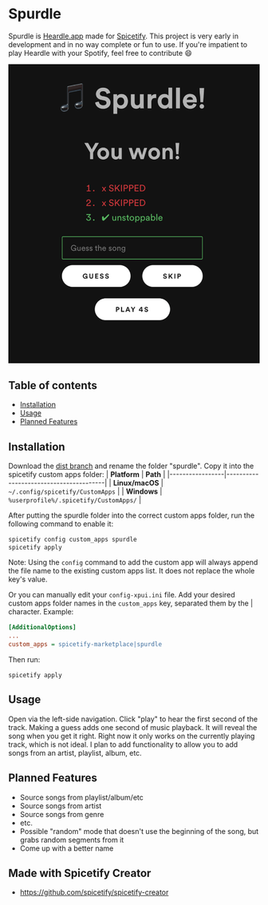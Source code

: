 # Spurdle

Spurdle is [Heardle.app](https://www.heardle.app) made for [Spicetify](https://spicetify.app). 
This project is very early in development and in no way complete or fun to use. If you're impatient to play Heardle with your Spotify, feel free to contribute 😄

![Preview screenshot](docs/preview.png)

## Table of contents
  - [Installation](#installation)
  - [Usage](#usage)
  - [Planned Features](#planned-features)

## Installation
Download the [dist branch](https://github.com/theRealPadster/spurdle/archive/refs/heads/dist.zip) and rename the folder "spurdle". Copy it into the spicetify custom apps folder:
| **Platform**    | **Path**                               |
|-----------------|----------------------------------------|
| **Linux/macOS** | `~/.config/spicetify/CustomApps`       |
| **Windows**     | `%userprofile%/.spicetify/CustomApps/` |

After putting the spurdle folder into the correct custom apps folder, run the following command to enable it:
```
spicetify config custom_apps spurdle
spicetify apply
```
Note: Using the `config` command to add the custom app will always append the file name to the existing custom apps list. It does not replace the whole key's value.

Or you can manually edit your `config-xpui.ini` file. Add your desired custom apps folder names in the `custom_apps` key, separated them by the | character.
Example:
```ini
[AdditionalOptions]
...
custom_apps = spicetify-marketplace|spurdle
```

Then run:
```
spicetify apply
```

## Usage
Open via the left-side navigation. Click "play" to hear the first second of the track. Making a guess adds one second of music playback. It will reveal the song when you get it right. 
Right now it only works on the currently playing track, which is not ideal. I plan to add functionality to allow you to add songs from an artist, playlist, album, etc. 

## Planned Features
- Source songs from playlist/album/etc
- Source songs from artist
- Source songs from genre
- etc. 
- Possible "random" mode that doesn't use the beginning of the song, but grabs random segments from it
- Come up with a better name

## Made with Spicetify Creator
- https://github.com/spicetify/spicetify-creator
